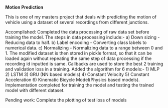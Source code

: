 **Motion Prediction**

This is one of my masters project that deals with predicting the motion of vehicle using a dataset of several recordings from different junctions.

Accomplished:
Completed the data processing of raw data set before training the model. The steps in data processing include:-
 a) Down sizing - Reducing data to half.
 b) Label encoding - Converting class labels to numerical data. 
 c) Normalizing - Normalizing data to a range between 0 and 1.
The modified dataset is then stored in pickle format, so that it can be loaded again without repeating the same step of data processing if the recording id inputted is same.
Callbacks are used to store the best 2 training and validation loss in a training.
Added the algorithm for 6 models:- 1) MLP 2) LSTM 3) GRU (NN based models) 4) Constant Velocity 5) Constant Acceleration 6) Kinematic Bicycle Model(Physics based models).
Implementation completed for training the model and testing the trained model with different dataset.

Pending work:
Complete the plotting of test loss of models

